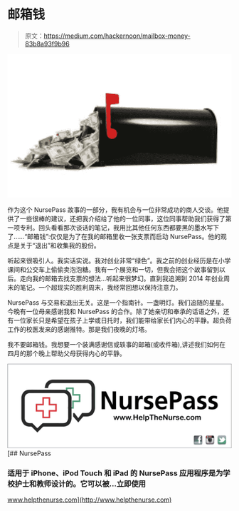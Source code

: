 # 邮箱钱

> 原文：<https://medium.com/hackernoon/mailbox-money-83b8a93f9b96>

![](img/c668972dd930ab099b4a530a97883306.png)

作为这个 NursePass 故事的一部分，我有机会与一位非常成功的商人交谈。他提供了一些很棒的建议，还把我介绍给了他的一位同事，这位同事帮助我们获得了第一项专利。回头看看那次谈话的笔记，我用比其他任何东西都要黑的墨水写下了……“邮箱钱”:仅仅是为了在我的邮箱里收一张支票而启动 NursePass。他的观点是关于“退出”和收集我的股份。

听起来很吸引人。我实话实说。我对创业非常“绿色”。我之前的创业经历是在小学课间和公交车上偷偷卖泡泡糖。我有一个展览和一切，但我会把这个故事留到以后。走向我的邮箱去找支票的想法…听起来很梦幻。直到我追溯到 2014 年创业周末的笔记。一个超现实的胜利周末，我经常回想以保持注意力。

NursePass 与交易和退出无关。这是一个指南针。一盏明灯。我们追随的星星。今晚有一位母亲感谢我和 NursePass 的合作。除了她亲切和奉承的话语之外，还有一位家长只是希望在孩子上学或日托时，我们能带给家长们内心的平静。超负荷工作的校医发来的感谢推特。那是我们夜晚的灯塔。

我不要邮箱钱。我想要一个装满感谢信或轶事的邮箱(或收件箱),讲述我们如何在四月的那个晚上帮助父母获得内心的平静。

![](img/426e530afb11f444c358193779ba3267.png)[](http://www.helpthenurse.com) [## NursePass

### 适用于 iPhone、iPod Touch 和 iPad 的 NursePass 应用程序是为学校护士和教师设计的。它可以被…立即使用

www.helpthenurse.com](http://www.helpthenurse.com)